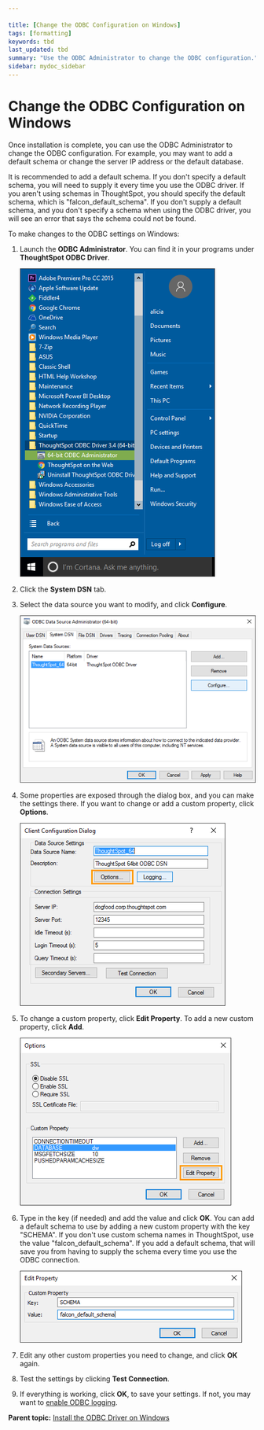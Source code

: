 ```yaml
---

title: [Change the ODBC Configuration on Windows]
tags: [formatting]
keywords: tbd
last_updated: tbd
summary: "Use the ODBC Administrator to change the ODBC configuration."
sidebar: mydoc_sidebar
---
```

# Change the ODBC Configuration on Windows

Once installation is complete, you can use the ODBC Administrator to change the ODBC configuration. For example, you may want to add a default schema or change the server IP address or the default database.

It is recommended to add a default schema. If you don't specify a default schema, you will need to supply it every time you use the ODBC driver. If you aren't using schemas in ThoughtSpot, you should specify the default schema, which is "falcon\_default\_schema". If you don't supply a default schema, and you don't specify a schema when using the ODBC driver, you will see an error that says the schema could not be found.

To make changes to the ODBC settings on Windows:

1.  Launch the **ODBC Administrator**. You can find it in your programs under **ThoughtSpot ODBC Driver**.

     ![](../../shared/conrefs/../../images/odbc_install_8.png "Launch the ODBC Administrator")

2.   Click the **System DSN** tab.
3.   Select the data source you want to modify, and click **Configure**.

     ![](../../images/odbc_logs_1.png "System DSN")

4.   Some properties are exposed through the dialog box, and you can make the settings there. If you want to change or add a custom property, click **Options**.

     ![](../../images/odbc_data_source_options.png "ODBC data source options")

5.   To change a custom property, click **Edit Property**. To add a new custom property, click **Add**.

     ![](../../images/ODBC_options.png "Edit a custom property")

6.   Type in the key (if needed) and add the value and click **OK**. You can add a default schema to use by adding a new custom property with the key "SCHEMA". If you don't use custom schema names in ThoughtSpot, use the value "falcon\_default\_schema". If you add a default schema, that will save you from having to supply the schema every time you use the ODBC connection.

     ![](../../images/ODBC_add_schema.png "Edit a custom property")

7.   Edit any other custom properties you need to change, and click **OK** again.
8.   Test the settings by clicking **Test Connection**.
9.   If everything is working, click **OK**, to save your settings. If not, you may want to [enable ODBC logging](../troubleshooting/troubleshooting_ODBC.html#).

**Parent topic:** [Install the ODBC Driver on Windows](../../data_integration/clients/install_odbc_windows.html)
